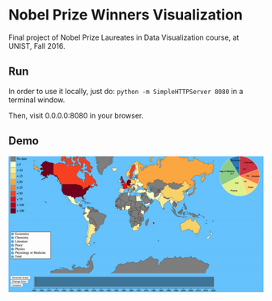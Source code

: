 # Nobel Prize Winners Visualization

Final project of Nobel Prize Laureates in Data Visualization course, at UNIST, Fall 2016.

## Run

In order to use it locally, just do: `python -m SimpleHTTPServer 8080` in a terminal window.

Then, visit 0.0.0.0:8080 in your browser.

## Demo

![](demoviz.gif)
